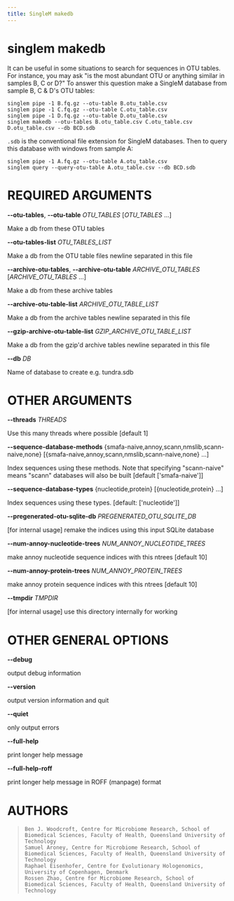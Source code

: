 ```yaml
---
title: SingleM makedb
---
```

# singlem makedb

It can be useful in some situations to search for sequences in OTU tables. For instance, you may ask "is the most abundant OTU or anything similar in samples B, C or D?" To answer this question make a SingleM database from sample B, C & D's OTU tables:
```
singlem pipe -1 B.fq.gz --otu-table B.otu_table.csv
singlem pipe -1 C.fq.gz --otu-table C.otu_table.csv
singlem pipe -1 D.fq.gz --otu-table D.otu_table.csv
singlem makedb --otu-tables B.otu_table.csv C.otu_table.csv D.otu_table.csv --db BCD.sdb
```
`.sdb` is the conventional file extension for SingleM databases. Then to query this database with windows from sample A:
```
singlem pipe -1 A.fq.gz --otu-table A.otu_table.csv
singlem query --query-otu-table A.otu_table.csv --db BCD.sdb
```

REQUIRED ARGUMENTS
==================

**\--otu-tables**, **\--otu-table** *OTU_TABLES* [*OTU_TABLES* \...]

  Make a db from these OTU tables

**\--otu-tables-list** *OTU_TABLES_LIST*

  Make a db from the OTU table files newline separated in this file

**\--archive-otu-tables**, **\--archive-otu-table** *ARCHIVE_OTU_TABLES* [*ARCHIVE_OTU_TABLES* \...]

  Make a db from these archive tables

**\--archive-otu-table-list** *ARCHIVE_OTU_TABLE_LIST*

  Make a db from the archive tables newline separated in this file

**\--gzip-archive-otu-table-list** *GZIP_ARCHIVE_OTU_TABLE_LIST*

  Make a db from the gzip\'d archive tables newline separated in this
    file

**\--db** *DB*

  Name of database to create e.g. tundra.sdb

OTHER ARGUMENTS
===============

**\--threads** *THREADS*

  Use this many threads where possible [default 1]

**\--sequence-database-methods** {smafa-naive,annoy,scann,nmslib,scann-naive,none} [{smafa-naive,annoy,scann,nmslib,scann-naive,none} \...]

  Index sequences using these methods. Note that specifying
    \"scann-naive\" means \"scann\" databases will also be built
    [default [\'smafa-naive\']]

**\--sequence-database-types** {nucleotide,protein} [{nucleotide,protein} \...]

  Index sequences using these types. [default: [\'nucleotide\']]

**\--pregenerated-otu-sqlite-db** *PREGENERATED_OTU_SQLITE_DB*

  [for internal usage] remake the indices using this input SQLite
    database

**\--num-annoy-nucleotide-trees** *NUM_ANNOY_NUCLEOTIDE_TREES*

  make annoy nucleotide sequence indices with this ntrees [default
    10]

**\--num-annoy-protein-trees** *NUM_ANNOY_PROTEIN_TREES*

  make annoy protein sequence indices with this ntrees [default 10]

**\--tmpdir** *TMPDIR*

  [for internal usage] use this directory internally for working

OTHER GENERAL OPTIONS
=====================

**\--debug**

  output debug information

**\--version**

  output version information and quit

**\--quiet**

  only output errors

**\--full-help**

  print longer help message

**\--full-help-roff**

  print longer help message in ROFF (manpage) format

AUTHORS
=======

>     Ben J. Woodcroft, Centre for Microbiome Research, School of Biomedical Sciences, Faculty of Health, Queensland University of Technology
>     Samuel Aroney, Centre for Microbiome Research, School of Biomedical Sciences, Faculty of Health, Queensland University of Technology
>     Raphael Eisenhofer, Centre for Evolutionary Hologenomics, University of Copenhagen, Denmark
>     Rossen Zhao, Centre for Microbiome Research, School of Biomedical Sciences, Faculty of Health, Queensland University of Technology
